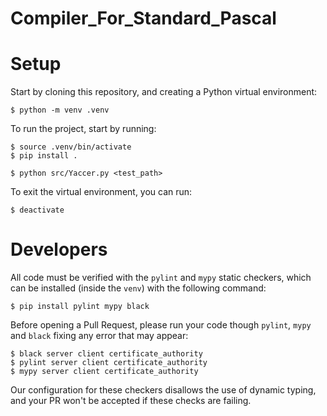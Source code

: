 # Compiler_For_Standard_Pascal

# Setup

Start by cloning this repository, and creating a Python virtual environment:

```
$ python -m venv .venv
```

To run the project, start by running:

```
$ source .venv/bin/activate
$ pip install .
```

```
$ python src/Yaccer.py <test_path> 
```


To exit the virtual environment, you can run:

```
$ deactivate
```

# Developers

All code must be verified with the `pylint` and `mypy` static checkers, which can be installed
(inside the `venv`) with the following command:

```
$ pip install pylint mypy black
```

Before opening a Pull Request, please run your code though `pylint`, `mypy` and `black` fixing any error
that may appear:

```
$ black server client certificate_authority
$ pylint server client certificate_authority
$ mypy server client certificate_authority   
```

Our configuration for these checkers disallows the use of dynamic typing, and your PR won't be
accepted if these checks are failing.